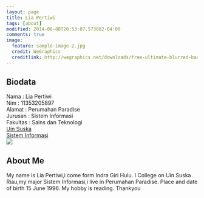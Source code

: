 ```yaml
---
layout: page
title: Lia Pertiwi
tags: [about]
modified: 2014-08-08T20:53:07.573882-04:00
comments: true
image:
  feature: sample-image-2.jpg
  credit: WeGraphics
  creditlink: http://wegraphics.net/downloads/free-ultimate-blurred-background-pack/
---
```

## Biodata
Nama : Lia Pertiwi<br>
Nim : 11353205897<br>
Alamat : Perumahan Paradise<br>
Jurusan : Sistem Informasi<br>
Fakultas : Sains dan Teknologi<br>
[Uin Suska](http://uin-suska.ac.id)<br>
[Sistem Informasi](sif.uin-suska.ac.id)<br>
<img src="/assets/IMG_20160502_125546.jpg">




## About Me
My name is Lia Pertiwi,i come form Indra Giri Hulu. I College on Uin Suska Riau,my major Sistem Informasi,i live in Perumahan Paradise. Place and date of birth 15 June 1996. My hobby is reading.
Thankyou

